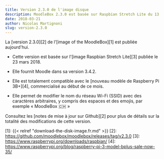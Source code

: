 ```yaml
---
title: Version 2.3.0 de l'image disque
description: MoodleBox 2.3.0 est basée sur Raspbian Stretch Lite du 13.03.2018 et sur Moodle 3.4.2. Elle supporte la nouvelle Raspberry Pi 3B+.
date: 2018-03-21
author: Nicolas Martignoni
slug: version-2.3.0
---
```


La [version 2.3.0][2] de l'[image of the MoodleBox][1] est publiée aujourd'hui.

- Cette version est basée sur l'[image Raspbian Stretch Lite][3] publiée le 23 mars 2018.

- Elle fournit Moodle dans sa version 3.4.2.

- Elle est totalement compatible avec le [nouveau modèle de Raspberry Pi 3B+][4], commercialisé au début de ce mois.

- Elle permet de modifier le nom du réseau Wi-Fi (SSID) avec des caractères arbitraires, y compris des espaces et des emojis, par exemple « MoodleBox 🇨🇭 »

Consultez les [notes de mise à jour sur Github][2] pour plus de détails sur la totalité des modifications de cette version.

 [1]: {{< relref "download-the-disk-image.fr.md" >}}
 [2]: https://github.com/moodlebox/moodlebox/releases/tag/v2.3.0
 [3]: https://www.raspberrypi.org/downloads/raspbian/
 [4]: https://www.raspberrypi.org/blog/raspberry-pi-3-model-bplus-sale-now-35/

